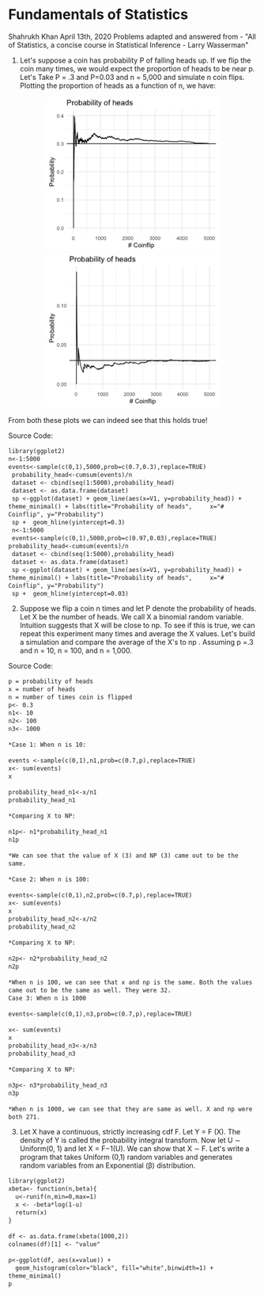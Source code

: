 Fundamentals of Statistics
================
Shahrukh Khan
April 13th, 2020
Problems adapted and answered from - "All of Statistics, a concise course in Statistical Inference - Larry Wasserman"

1. Let's suppose a coin has probability P of falling heads up. If we flip the coin many times, we would expect the proportion of
heads to be near p. Let's Take P = .3 and P=0.03 and n = 5,000 and simulate n coin flips. 
Plotting the proportion of heads as a function of n, we have:

<p align="center">
  <img src="https://github.com/shahrukhatik/Statistical-Inference/blob/master/Images/Coinflip.png?raw=true" width="350" title="hover text">
  <img src="https://github.com/shahrukhatik/Statistical-Inference/blob/master/Images/Coinflip003.png?raw=true" width="350" alt="accessibility text">
</p>

From both these plots we can indeed see that this holds true!

Source Code:

    library(ggplot2)
    n<-1:5000
    events<-sample(c(0,1),5000,prob=c(0.7,0.3),replace=TRUE)
     probability_head<-cumsum(events)/n
     dataset <- cbind(seq(1:5000),probability_head)
     dataset <- as.data.frame(dataset)
     sp <-ggplot(dataset) + geom_line(aes(x=V1, y=probability_head)) + theme_minimal() + labs(title="Probability of heads",     x="# Coinflip", y="Probability")  
     sp +  geom_hline(yintercept=0.3)
     n<-1:5000
     events<-sample(c(0,1),5000,prob=c(0.97,0.03),replace=TRUE)
    probability_head<-cumsum(events)/n
     dataset <- cbind(seq(1:5000),probability_head)
     dataset <- as.data.frame(dataset)
     sp <-ggplot(dataset) + geom_line(aes(x=V1, y=probability_head)) + theme_minimal() + labs(title="Probability of heads",     x="# Coinflip", y="Probability")  
     sp +  geom_hline(yintercept=0.03)

2. Suppose we flip a coin n times and let P denote the probability of heads. Let X be the number of heads. We call X
a binomial random variable. Intuition suggests that X will be close to np. To see if this is true, we
can repeat this experiment many times and average the X values. Let's build a simulation and compare the average of the X's to np . Assuming p =.3 and n = 10, n = 100, and n = 1,000.

Source Code:

```{r}
p = probability of heads 
x = number of heads 
n = number of times coin is flipped
p<- 0.3
n1<- 10
n2<- 100
n3<- 1000

*Case 1: When n is 10:

events <-sample(c(0,1),n1,prob=c(0.7,p),replace=TRUE)
x<- sum(events)
x

probability_head_n1<-x/n1
probability_head_n1

*Comparing X to NP:

n1p<- n1*probability_head_n1
n1p

*We can see that the value of X (3) and NP (3) came out to be the same. 

*Case 2: When n is 100:

events<-sample(c(0,1),n2,prob=c(0.7,p),replace=TRUE)
x<- sum(events)
x
probability_head_n2<-x/n2
probability_head_n2

*Comparing X to NP:

n2p<- n2*probability_head_n2
n2p

*When n is 100, we can see that x and np is the same. Both the values came out to be the same as well. They were 32.
Case 3: When n is 1000

events<-sample(c(0,1),n3,prob=c(0.7,p),replace=TRUE)

x<- sum(events)
x
probability_head_n3<-x/n3
probability_head_n3

*Comparing X to NP: 

n3p<- n3*probability_head_n3
n3p

*When n is 1000, we can see that they are same as well. X and np were both 271.

```

3. Let X have a continuous, strictly increasing cdf F. Let Y = F (X). The density of Y is called the probability integral transform. Now let U ∼ Uniform(0, 1) and let X = F−1(U). We can show that X ∼ F. Let's write a program that takes Uniform (0,1) random variables and generates random variables from an Exponential (β) distribution.

```{r}
library(ggplot2)
xbeta<- function(n,beta){
  u<-runif(n,min=0,max=1)
  x <- -beta*log(1-u)
  return(x)
}

df <- as.data.frame(xbeta(1000,2))
colnames(df)[1] <- "value"

p<-ggplot(df, aes(x=value)) + 
  geom_histogram(color="black", fill="white",binwidth=1) + theme_minimal()
p
```


